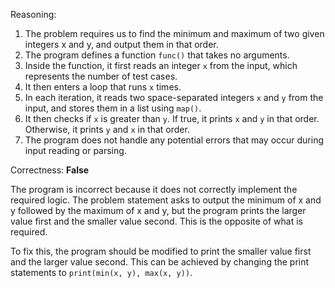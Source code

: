 Reasoning:

1. The problem requires us to find the minimum and maximum of two given integers x and y, and output them in that order.
2. The program defines a function `func()` that takes no arguments.
3. Inside the function, it first reads an integer `x` from the input, which represents the number of test cases.
4. It then enters a loop that runs `x` times.
5. In each iteration, it reads two space-separated integers `x` and `y` from the input, and stores them in a list using `map()`.
6. It then checks if `x` is greater than `y`. If true, it prints `x` and `y` in that order. Otherwise, it prints `y` and `x` in that order.
7. The program does not handle any potential errors that may occur during input reading or parsing.

Correctness: **False**

The program is incorrect because it does not correctly implement the required logic. The problem statement asks to output the minimum of x and y followed by the maximum of x and y, but the program prints the larger value first and the smaller value second. This is the opposite of what is required.

To fix this, the program should be modified to print the smaller value first and the larger value second. This can be achieved by changing the print statements to `print(min(x, y), max(x, y))`.